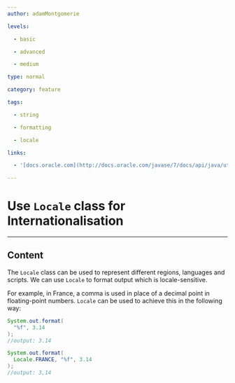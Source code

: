 ```yaml
---
author: adamMontgomerie

levels:

  - basic

  - advanced

  - medium

type: normal

category: feature

tags:

  - string

  - formatting

  - locale

links:

  - '[docs.oracle.com](http://docs.oracle.com/javase/7/docs/api/java/util/Locale.html){website}'

---
```


# Use `Locale` class for Internationalisation

---
## Content

The `Locale` class can be used to represent different regions, languages and scripts. We can use `Locale` to format output which is locale-sensitive. 

For example, in France, a comma is used in place of a decimal point in floating-point numbers. `Locale` can be used to achieve this in the following way:
```java
System.out.format(
  "%f", 3.14
);
//output: 3.14

System.out.format(
  Locale.FRANCE, "%f", 3.14
);
//output: 3,14
```